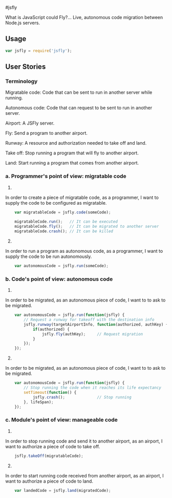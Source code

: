 #jsfly

What is JavaScript could Fly?... Live, autonomous code migration between Node.js servers.

## Usage
``` js
var jsfly = require('jsfly');
```

## User Stories

### Terminology

Migratable code: Code that can be sent to run in another server while running.

Autonomous code: Code that can request to be sent to run in another server.


Airport: A JSFly server.

Fly: Send a program to another airport.

Runway: A resource and authorization needed to take off and land.

Take off: Stop running a program that will fly to another airport.

Land: Start running a program that comes from another airport.

### a. Programmer's point of view: migratable code

1. 
In order to     create a piece of migratable code,
as a            programmer,
I want to       supply the code to be configured as migratable.
``` js
    var migratableCode = jsfly.code(someCode);
    
    migratableCode.run();   // It can be executed
    migratableCode.fly();   // It can be migrated to another server
    migratableCode.crash(); // It can be killed
```
2. 
In order to     run a program as autonomous code,
as a            programmer,
I want to       supply the code to be run autonomously.

``` js
    var autonomousCode = jsfly.run(someCode);
```

### b. Code's point of view: autonomous code

1.
In order to     be migrated,
as an           autonomous piece of code,
I want to       to ask to be migrated.
``` js
    var autonomousCode = jsfly.run(function(jsfly) {
        // Request a runway for takeoff with the destination info
        jsfly.runway(targetAirportInfo, function(authorized, authKey) {
            if(authorized) { 
                jsfly.fly(authKey);     // Request migration
            }
        });
    });
```

2.
In order to     be migrated,
as an           autonomous piece of code,
I want to       to ask to be migrated.
``` js
    var autonomousCode = jsfly.run(function(jsfly) {
        // Stop running the code when it reaches its life expectancy
        setTimeout(function() {
            jsfly.crash();              // Stop running
        }, lifeSpan);
    });
```

### c. Module's point of view: manageable code

1.
In order to     stop running code and send it to another airport,
as an           airport,
I want to       authorize a piece of code to take off.
``` js
    jsfly.takeOff(migratableCode);
```

2.
In order to     start running code received from another airport,
as an           airport,
I want to       authorize a piece of code to land.
``` js
    var landedCode = jsfly.land(migratedCode);
```
